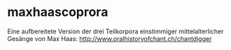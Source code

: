 # maxhaascoprora
Eine aufbereitete Version der drei Teilkorpora einstimmiger mittelalterlicher Gesänge von Max Haas: http://www.oralhistoryofchant.ch/chantdigger
